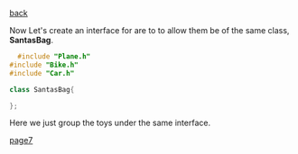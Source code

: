 [back](./page05.md)


Now Let's create an interface for are to to allow them be of the same class, **SantasBag**.

```cpp
  #include "Plane.h"
#include "Bike.h"
#include "Car.h"

class SantasBag{

};
```
Here we just group the toys under the same interface.

[page7](./page07.md)

